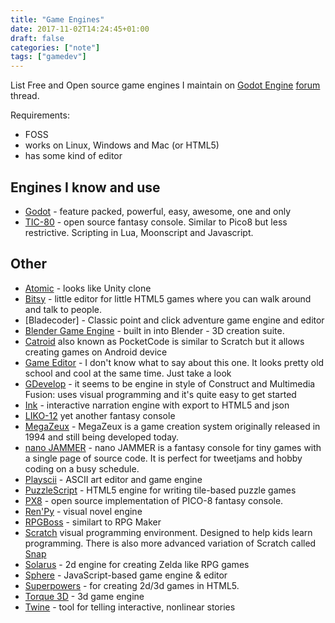 ```yaml
---
title: "Game Engines"
date: 2017-11-02T14:24:45+01:00
draft: false
categories: ["note"]
tags: ["gamedev"]
---
```


List Free and Open source game engines I maintain on
[Godot Engine](/wiki/godot-engine) [forum](https://godotdevelopers.org/forum/discussion/18511/other-foss-engines) thread.

Requirements:

- FOSS
- works on Linux, Windows and Mac (or HTML5)
- has some kind of editor

## Engines I know and use

- [Godot](/wiki/godot-engine.md) - feature packed, powerful, easy, awesome, one and only
- [TIC-80](https://tic.computer/) - open source fantasy console. Similar to Pico8 but less restrictive. Scripting in Lua, Moonscript and Javascript.

## Other

- [Atomic](https://atomicgameengine.com/ "https://atomicgameengine.com/") - looks like Unity clone
- [Bitsy](https://ledoux.itch.io/bitsy) - little editor for little HTML5 games where you can walk around and talk to people.
- [Bladecoder] - Classic point and click adventure game engine and editor 
- [Blender Game Engine](https://docs.blender.org/manual/de/dev/game_engine/introduction.html "https://docs.blender.org/manual/de/dev/game_engine/introduction.html") - built in into Blender -  3D creation suite.
- [Catroid](https://github.com/Catrobat/Catroid "https://github.com/Catrobat/Catroid") also known as PocketCode is similar to Scratch but it allows creating games on Android device
- [Game Editor](http://game-editor.com/Main_Page "game-editor.com/Main_Page") - I don't know what to say about this one. It looks pretty old school and cool at the same time. Just take a look
- [GDevelop](http://compilgames.net/main-pl.html "compilgames.net/main-pl.html") - it seems to be engine in style of Construct and Multimedia Fusion: uses visual programming and it's quite easy to get started
- [Ink](https://github.com/inkle/ink) - interactive narration engine with export to HTML5 and json
- [LIKO-12](https://github.com/RamiLego4Game/LIKO-12) yet another fantasy console
- [MegaZeux](http://vault.digitalmzx.net/) - MegaZeux is a game creation system originally released in 1994 and still being developed today.
- [nano JAMMER](https://morgan3d.github.io/nano/) - nano JAMMER is a fantasy console for tiny games with a single page of source code. It is perfect for tweetjams and hobby coding on a busy schedule.
- [Playscii](http://vectorpoem.com/playscii/) - ASCII art editor and game engine
- [PuzzleScript](http://www.puzzlescript.net/ "puzzlescript.net/") - HTML5 engine for writing tile-based puzzle games
- [PX8](https://github.com/Gigoteur/PX8 "https://github.com/Gigoteur/PX8") - open source implementation of PICO-8 fantasy console.
- [Ren'Py](https://www.renpy.org/) - visual novel engine
- [RPGBoss](https://github.com/rpgboss/rpgboss) - similart to RPG Maker
- [Scratch](https://scratch.mit.edu/ "https://scratch.mit.edu/") visual programming environment. Designed to help kids learn programming. There is also more advanced variation of Scratch called [Snap](http://snap.berkeley.edu/ "snap.berkeley.edu/")
- [Solarus](http://www.solarus-games.org/ "solarus-games.org/") - 2d engine for creating Zelda like RPG games
- [Sphere](http://www.spheredev.org/) - JavaScript-based game engine & editor
- [Superpowers](http://superpowers-html5.com "superpowers-html5.com") - for creating 2d/3d games in HTML5.
- [Torque 3D](http://torque3d.org/) - 3d game engine
- [Twine](https://twinery.org/) -  tool for telling interactive, nonlinear stories
